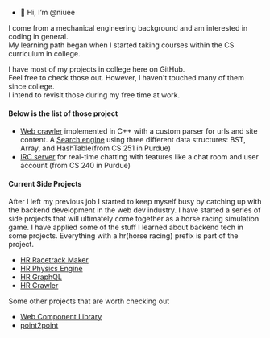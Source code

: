 - 👋 Hi, I’m @niuee

I come from a mechanical engineering background and am interested in coding in general.<br>
My learning path began when I started taking courses within the CS curriculum in college. <br>

I have most of my projects in college here on GitHub.<br>
Feel free to check those out. However, I haven't touched many of them since college. <br> 
I intend to revisit those during my free time at work.<br>

#### Below is the list of those project
- [Web crawler](https://github.com/niuee/simple-crawler) implemented in C++ with a custom parser for urls and site content. 
A [Search engine](https://github.com/niuee/simple-searchengine) using three different data structures: BST, Array, and HashTable(from CS 251 in Purdue)
- [IRC server](https://github.com/niuee/ircserver-practice) for real-time chatting with features like a chat room and user account (from CS 240 in Purdue)

#### Current Side Projects
After I left my previous job I started to keep myself busy by catching up with the backend development in the web dev industry. 
I have started a series of side projects that will ultimately come together as a horse racing simulation game. 
I have applied some of the stuff I learned about backend tech in some projects. Everything with a hr(horse racing) prefix is part of the project. 
- [HR Racetrack Maker](https://github.com/niuee/hrracetrack-maker)
- [HR Physics Engine](https://github.com/niuee/hrphysics-simulation)
- [HR GraphQL](https://github.com/niuee/hrGraphql)
- [HR Crawler](https://github.com/niuee/hrcrawler)

Some other projects that are worth checking out
- [Web Component Library](https://github.com/niuee/vnt-component-library)
- [point2point](https://github.com/niuee/point2point)



<!---
niuee/niuee is a ✨ special ✨ repository because its `README.md` (this file) appears on your GitHub profile.
You can click the Preview link to take a look at your changes.
--->
